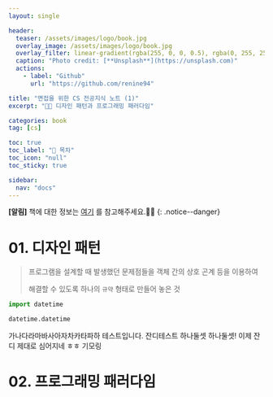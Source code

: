 ```yaml
---
layout: single

header:
  teaser: /assets/images/logo/book.jpg
  overlay_image: /assets/images/logo/book.jpg
  overlay_filter: linear-gradient(rgba(255, 0, 0, 0.5), rgba(0, 255, 255, 0.5))
  caption: "Photo credit: [**Unsplash**](https://unsplash.com)"
  actions:
    - label: "Github"
      url: "https://github.com/renine94"

title: "면접을 위한 CS 전공지식 노트 (1)"
excerpt: "🚀🚀 디자인 패턴과 프로그래밍 패러다임"

categories: book
tag: [cs]

toc: true
toc_label: "📕 목차"
toc_icon: "null"
toc_sticky: true

sidebar:
  nav: "docs"
---
```


**[알림]** 책에 대한 정보는 [여기](https://www.aladin.co.kr/shop/wproduct.aspx?ItemId=292815727) 를 참고해주세요.🚀🚀
{: .notice--danger}



# 01. 디자인 패턴

> 프로그램을 설계할 때 발생했던 문제점들을 객체 간의 상호 곤계 등을 이용하여
>
> 해결할 수 있도록 하나의 `규약` 형태로 만들어 놓은 것

```python
import datetime

datetime.datetime
```

가나다라마바사아자차카타파하
테스트입니다. 잔디테스트 하나둘셋 하나둘셋!
이제 잔디 제대로 심어지네 ㅎㅎ 기모링









# 02. 프로그래밍 패러다임

